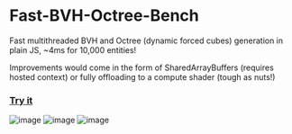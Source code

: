 # Fast-BVH-Octree-Bench
Fast multithreaded BVH and Octree (dynamic forced cubes) generation in plain JS, ~4ms for 10,000 entities!

Improvements would come in the form of SharedArrayBuffers (requires hosted context) or fully offloading to a compute shader (tough as nuts!)

### [Try it](https://codepen.io/mootytootyfrooty/pen/ogXBzwE)

![image](https://github.com/user-attachments/assets/b7e26dcd-9452-4b0b-83dd-5bf0c22b7328)
![image](https://github.com/user-attachments/assets/d4e4b2d4-bac9-4448-a9c5-8d3beb18c931)
![image](https://github.com/user-attachments/assets/ff8d2d12-c4ad-48b0-bb0c-fa1e1e8fde74)

